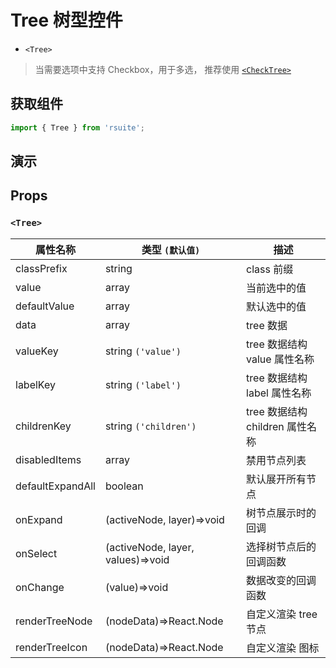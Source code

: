 # Tree 树型控件 [<i class="icon icon-edit2" ></i>](https://github.com/rsuite/rsuite.github.io/blob/master/src/components/tree/index.md)

* `<Tree>`

> 当需要选项中支持 Checkbox，用于多选， 推荐使用 [`<CheckTree>`](./check-tree)

## 获取组件

```js
import { Tree } from 'rsuite';
```

## 演示

<!--{demo}-->

## Props

### `<Tree>`

| 属性名称         | 类型 `(默认值)`                   | 描述                            |
| ---------------- | --------------------------------- | ------------------------------- |
| classPrefix      | string                            | class 前缀                      |
| value            | array                             | 当前选中的值                    |
| defaultValue     | array                             | 默认选中的值                    |
| data             | array                             | tree 数据                       |
| valueKey         | string `('value')`                | tree 数据结构 value 属性名称    |
| labelKey         | string `('label')`                | tree 数据结构 label 属性名称    |
| childrenKey      | string `('children')`             | tree 数据结构 children 属性名称 |
| disabledItems    | array                             | 禁用节点列表                    |
| defaultExpandAll | boolean                           | 默认展开所有节点                |
| onExpand         | (activeNode, layer)=>void         | 树节点展示时的回调              |
| onSelect         | (activeNode, layer, values)=>void | 选择树节点后的回调函数          |
| onChange         | (value)=>void                     | 数据改变的回调函数              |
| renderTreeNode   | (nodeData)=>React.Node            | 自定义渲染 tree 节点            |
| renderTreeIcon   | (nodeData)=>React.Node            | 自定义渲染 图标                 |
